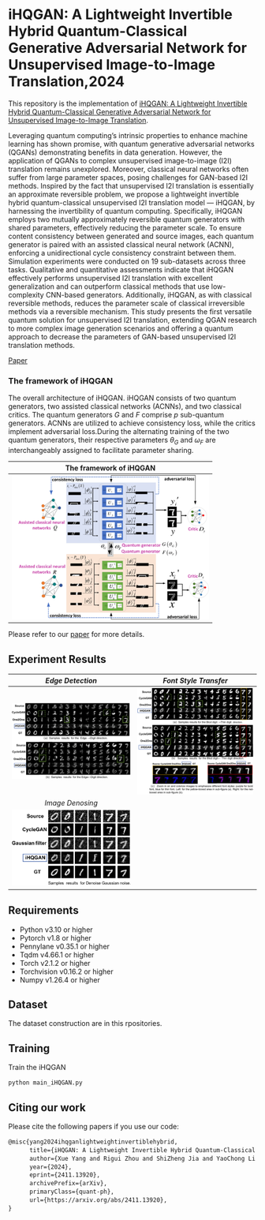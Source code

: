 # iHQGAN: A Lightweight Invertible Hybrid Quantum-Classical Generative Adversarial Network for Unsupervised Image-to-Image Translation,2024

This repository is the implementation of [iHQGAN: A Lightweight Invertible Hybrid Quantum-Classical Generative Adversarial Network for Unsupervised Image-to-Image Translation](https://arxiv.org/abs/2411.13920).

Leveraging quantum computing’s intrinsic properties to enhance machine learning has shown promise, with quantum generative adversarial networks (QGANs) demonstrating benefits in data generation. However, the application of QGANs to complex unsupervised image-to-image (I2I) translation remains unexplored. Moreover, classical neural networks often suffer from large parameter spaces, posing challenges for GAN-based I2I methods. Inspired by the fact that unsupervised I2I translation is essentially an approximate reversible problem, we propose a lightweight invertible hybrid quantum-classical unsupervised I2I translation model — iHQGAN, by harnessing the invertibility of quantum computing. Specifically, iHQGAN employs two mutually approximately reversible quantum generators with shared parameters, effectively reducing the parameter scale. To ensure content consistency between generated and source images, each quantum generator is paired with an assisted classical neural network (ACNN), enforcing a unidirectional cycle consistency constraint between them. Simulation experiments were conducted on 19 sub-datasets across three tasks. Qualitative and quantitative assessments indicate that iHQGAN effectively performs unsupervised I2I translation with excellent generalization and can outperform classical methods that use low-complexity CNN-based generators. Additionally, iHQGAN, as with classical reversible methods, reduces the parameter scale of classical irreversible methods via a reversible mechanism. This study presents the first versatile quantum solution for unsupervised I2I translation, extending QGAN research to more complex image generation scenarios and offering a quantum approach to decrease the parameters of GAN-based unsupervised I2I translation methods. 

[Paper](https://arxiv.org/abs/2411.13920)

### The framework of iHQGAN

The overall architecture of iHQGAN. iHQGAN consists of two quantum generators, two assisted classical networks (ACNNs), and two classical critics. The quantum generators $G$ and $F$ comprise $p$ sub-quantum generators. ACNNs are utilized to achieve consistency loss, while the critics implement adversarial loss.During the alternating training of the two quantum generators, their respective parameters $\theta_G$ and $\omega_F$ are interchangeably assigned to facilitate parameter sharing.

|                   The framework of iHQGAN                    |
| :----------------------------------------------------------: |
| <img src="Fig/iHQGAN_framework.png" alt="iHQGAN_framework" width="400"/> |

Please refer to our [paper](https://arxiv.org/pdf/2411.13920) for more details.

## Experiment Results 

|         *Edge  Detection*         |        *Font  Style  Transfer*        |
| :-------------------------------: | :-----------------------------------: |
|  ![Table](Fig/Edge_Dection.png)   | ![Table](Fig/Font_Style_Transfer.png) |
|         *Image Denosing*          |                                       |
| ![Table](Fig/Image_Denoising.png) |                                       |

## Requirements

- Python v3.10 or higher
- Pytorch v1.8 or higher
- Pennylane v0.35.1 or higher
- Tqdm v4.66.1 or higher
- Torch  v2.1.2 or higher
- Torchvision  v0.16.2 or higher
- Numpy v1.26.4 or higher


## Dataset 

The dataset construction  are in this  rpositories.

## Training

Train the iHQGAN

```python
python main_iHQGAN.py
```

## Citing our work

Please cite the following papers if you use our code:

```latex
@misc{yang2024ihqganlightweightinvertiblehybrid,
      title={iHQGAN: A Lightweight Invertible Hybrid Quantum-Classical Generative Adversarial Network for Unsupervised Image-to-Image Translation}, 
      author={Xue Yang and Rigui Zhou and ShiZheng Jia and YaoChong Li and Jicheng Yan and ZhengYu Long and Wenyu Guo and Fuhui Xiong and Wenshan Xu},
      year={2024},
      eprint={2411.13920},
      archivePrefix={arXiv},
      primaryClass={quant-ph},
      url={https://arxiv.org/abs/2411.13920}, 
}
```

 
